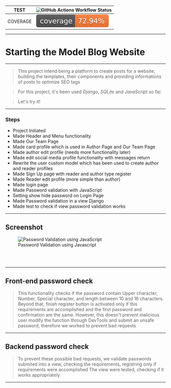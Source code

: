 | TEST | ![GitHub Actions Workflow Status](https://img.shields.io/github/actions/workflow/status/ju-c-lopes/model-blog-platform/test.yml?branch=platform&event=push&style=flat&label=Actions-Push-Tests) |
| --- | --- |
| COVERAGE | [![Coverage Status](./coverage-badge.svg)](./reports/coverage/index.html) |

---

# Starting the Model Blog Website
---

> This project intend being a platform to create posts for a website, building the templates, their components and providing informations of posts to optimize SEO tags

> For this project, it's been used _Django_, _SQLite_ and _JavaScript_ so far.

> Let's try it!

---

### Steps

* Project Initiated
* Made Header and Menu functionality
* Made Our Team Page
* Made card profile which is used in Author Page and Our Team Page
* Made author edit profile (needs more functionality later)
* Made edit social media profile functionality with messages return
* Rewrite the user custom model which has been used to create author and reader profiles
* Made Sign Up page with reader and author type register
* Made Reader edit profile (more simple than author)
* Made login page
* Made Password validation with JavaScript
* Setting show hide password on Login Page
* Made Password validation in a view Django
* Made test to check if view password validation works

---

## Screenshot

<figure>
<img src="./website/static/img/pass-valid.gif" style="width: 200px;" alt="Password Validation using JavaScript" title ="Password Validation using Javascript">
<figcaption>Password Validation using Javascript</figcaption>
</figure><br><br>

---

## Front-end password check

> This functionality checks if the password contain Upper character, Number, Special character, and length between 10 and 16 characters.
> Beyond that, finish register button is activated only if this requirements are accomplished and the first password and confirmation are the same.
> However, this doesn't prevent malicious user modify the function through DevTools and submit an unsafe password, therefore we worked to prevent bad requests

---

## Backend password check

> To prevent these possible bad requests, we validate passwords submited into a view, checking the requirements, registring only if requirements were accomplished
> The view were tested, checking if it works appropriately

---
